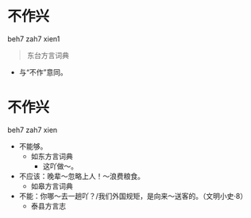 



# 不作兴
beh7 zah7 xien1
> 东台方言词典
- 与“不作”意同。



# 不作兴
beh7 zah7 xien
+ 不能够。
  * 如东方言词典
    - 这吖做～。
+ 不应该：晚辈～忽略上人！～浪费粮食。
  * 如皋方言词典
+ 不能：你哪～去一趟吖？/我们外国规矩，是向来～送客的。（文明小史·8）
  * 泰县方言志
